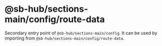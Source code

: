 # @sb-hub/sections-main/config/route-data

Secondary entry point of `@sb-hub/sections-main/config`. It can be used by importing from `@sb-hub/sections-main/config/route-data`.
